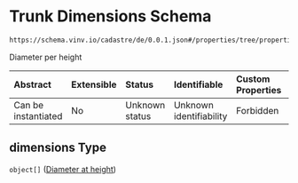 # Trunk Dimensions Schema

```txt
https://schema.vinv.io/cadastre/de/0.0.1.json#/properties/tree/properties/trunk/properties/dimensions
```

Diameter per height

| Abstract            | Extensible | Status         | Identifiable            | Custom Properties | Additional Properties | Access Restrictions | Defined In                                                                                                                 |
| :------------------ | :--------- | :------------- | :---------------------- | :---------------- | :-------------------- | :------------------ | :------------------------------------------------------------------------------------------------------------------------- |
| Can be instantiated | No         | Unknown status | Unknown identifiability | Forbidden         | Allowed               | none                | [dereferenced.doc.json\*](../../../../../../vinv-schemas/vinv-tree/out/0.0.1/dereferenced.doc.json "open original schema") |

## dimensions Type

`object[]` ([Diameter at height](dereferenced-properties-baum-daten-properties-trunk-properties-trunk-dimensions-diameter-at-height.md))

